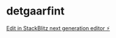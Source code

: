 # detgaarfint

[Edit in StackBlitz next generation editor ⚡️](https://stackblitz.com/~/github.com/freyaahaa/detgaarfint)